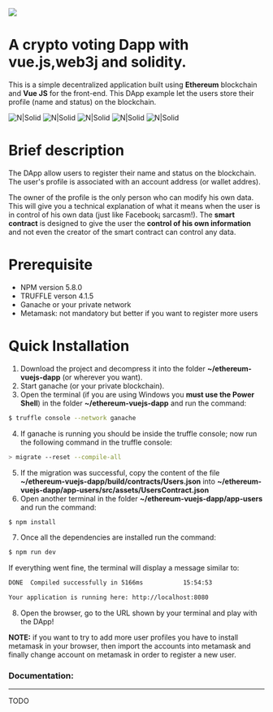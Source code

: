 [![][ButlerImage]][website] 


# A crypto voting Dapp with vue.js,web3j and solidity.

This is a simple decentralized application built using **Ethereum** blockchain and **Vue JS** for the front-end. This DApp example let the users store their profile (name and status) on the blockchain.

![N|Solid](https://github.com/weixuan2008/crypto-voting-master/blob/master/static/images/Summary.PNG)
![N|Solid](https://github.com/weixuan2008/crypto-voting-master/blob/master/static/images/vote.PNG)
![N|Solid](https://github.com/weixuan2008/crypto-voting-master/blob/master/static/images/vote-2.PNG)
![N|Solid](https://github.com/weixuan2008/crypto-voting-master/blob/master/static/images/vote-3.PNG)
![N|Solid](https://github.com/weixuan2008/crypto-voting-master/blob/master/static/images/contract.PNG)

# Brief description
The DApp allow users to register their name and status on the blockchain. The user's profile is associated with an account address (or wallet addres).

The owner of the profile is the only person who can modify his own data. This will give you a technical explanation of what it means when the user is in control of his own data (just like Facebook¡­ sarcasm!).
The **smart contract** is designed to give the user the **control of his own information** and not even the creator of the smart contract can control any data.

# Prerequisite
- NPM version 5.8.0
- TRUFFLE verson 4.1.5
- Ganache or your private network
- Metamask: not mandatory but better if you want to register more users

# Quick Installation
1) Download the project and decompress it into the folder **~/ethereum-vuejs-dapp** (or wherever you want).
2) Start ganache (or your private blockchain).
3) Open the terminal (if you are using Windows you **must use the Power Shell**) in the folder **~/ethereum-vuejs-dapp** and run the command:
```sh
$ truffle console --network ganache
```
4) If ganache is running you should be inside the truffle console; now run the following command in the truffle console:
```sh
> migrate --reset --compile-all
```
5) If the migration was successful, copy the content of the file **~/ethereum-vuejs-dapp/build/contracts/Users.json** into **~/ethereum-vuejs-dapp/app-users/src/assets/UsersContract.json**
6) Open another terminal in the folder **~/ethereum-vuejs-dapp/app-users** and run the command:
```sh
$ npm install
```
7) Once all the dependencies are installed run the command:
```sh
$ npm run dev
```
If everything went fine, the terminal will display a message similar to:
```sh
DONE  Compiled successfully in 5166ms           15:54:53

Your application is running here: http://localhost:8080
```
8) Open the browser, go to the URL shown by your terminal and play with the DApp!

**NOTE:** if you want to try to add more user profiles you have to install metamask in your browser, then import the accounts into metamask and finally change account on metamask in order to register a new user.


### Documentation:
-------------------
TODO




[ButlerImage]: https://github.com/weixuan2008/crypto-voting-master/blob/master/static/images/logo.png
[website]: https://github.com/weixuan2008/crypto-voting-master
